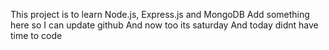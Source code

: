 This project is to learn Node.js, Express.js and MongoDB
Add something here so I can update github
And now too its saturday
And today didnt have time to code
